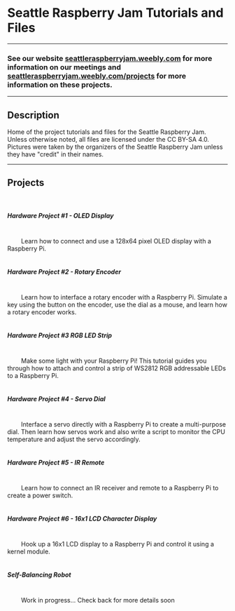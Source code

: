 <h1>Seattle Raspberry Jam Tutorials and Files</h1>
<hr>
<h3>See our website <a href="https://seattleraspberryjam.weebly.com" target="_blank">seattleraspberryjam.weebly.com</a> for more information on our meetings and <a href="https://seattleraspberryjam.weebly.com/projects.html" target="_blank">seattleraspberryjam.weebly.com/projects</a> for more information on these projects.</h3>
<hr>
<h2>Description</h2>
Home of the project tutorials and files for the Seattle Raspberry Jam.
<br>Unless otherwise noted, all files are licensed under the CC BY-SA 4.0.
<br>Pictures were taken by the organizers of the Seattle Raspberry Jam unless they have "credit" in their names.
<hr>
<h2>Projects</h2>
&nbsp&nbsp&nbsp&nbsp<h5>Hardware Project #1 - OLED Display</h5><br>
&nbsp&nbsp&nbsp&nbsp&nbsp&nbsp&nbsp&nbspLearn how to connect and use a 128x64 pixel OLED display with a Raspberry Pi.<br>
&nbsp&nbsp&nbsp&nbsp<h5>Hardware Project #2 - Rotary Encoder</h5><br>
&nbsp&nbsp&nbsp&nbsp&nbsp&nbsp&nbsp&nbspLearn how to interface a rotary encoder with a Raspberry Pi. Simulate a key using the button on the encoder, use the dial as a mouse, and learn how a rotary encoder works.<br>
&nbsp&nbsp&nbsp&nbsp<h5>Hardware Project #3 RGB LED Strip</h5><br>
&nbsp&nbsp&nbsp&nbsp&nbsp&nbsp&nbsp&nbspMake some light with your Raspberry Pi! This tutorial guides you through how to attach and control a strip of WS2812 RGB addressable LEDs to a Raspberry Pi.<br>
&nbsp&nbsp&nbsp&nbsp<h5>Hardware Project #4 - Servo Dial</h5><br>
&nbsp&nbsp&nbsp&nbsp&nbsp&nbsp&nbsp&nbspInterface a servo directly with a Raspberry Pi to create a multi-purpose dial. Then learn how servos work and also write a script to monitor the CPU temperature and adjust the servo accordingly.<br>
&nbsp&nbsp&nbsp&nbsp<h5>Hardware Project #5 - IR Remote</h5><br>
&nbsp&nbsp&nbsp&nbsp&nbsp&nbsp&nbsp&nbspLearn how to connect an IR receiver and remote to a Raspberry Pi to create a power switch.<br>
&nbsp&nbsp&nbsp&nbsp<h5>Hardware Project #6 - 16x1 LCD Character Display</h5><br>
&nbsp&nbsp&nbsp&nbsp&nbsp&nbsp&nbsp&nbspHook up a 16x1 LCD display to a Raspberry Pi and control it using a kernel module.<br>
&nbsp&nbsp&nbsp&nbsp<h5>Self-Balancing Robot</h5><br>
&nbsp&nbsp&nbsp&nbsp&nbsp&nbsp&nbsp&nbspWork in progress... Check back for more details soon<br>
